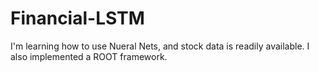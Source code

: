 # Financial-LSTM
I'm learning how to use Nueral Nets, and stock data is readily available. I also implemented a ROOT framework.
